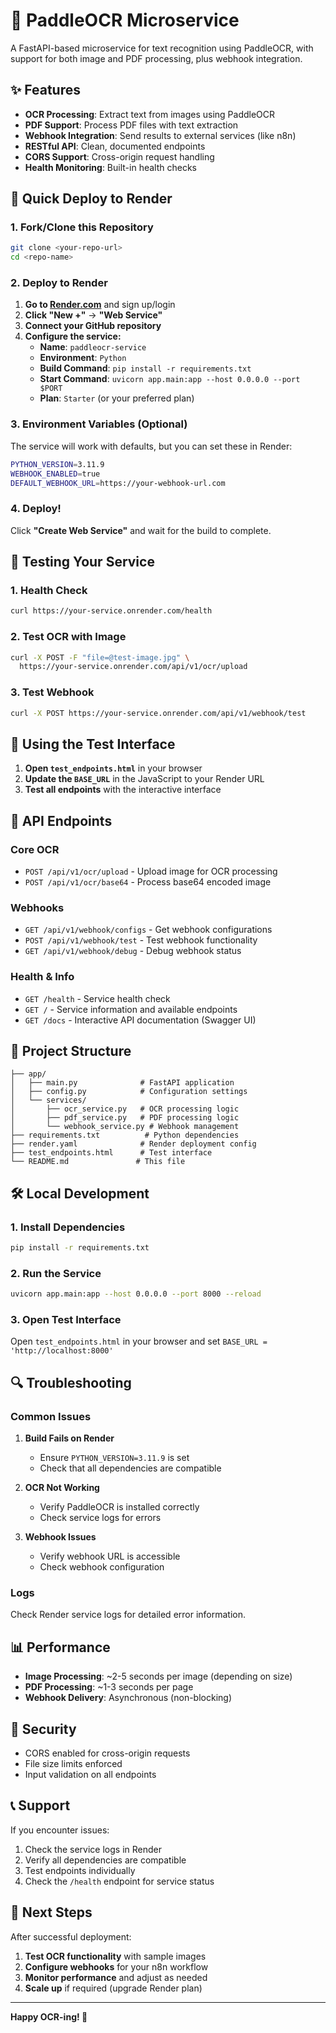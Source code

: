 # 🚀 PaddleOCR Microservice

A FastAPI-based microservice for text recognition using PaddleOCR, with support for both image and PDF processing, plus webhook integration.

## ✨ Features

- **OCR Processing**: Extract text from images using PaddleOCR
- **PDF Support**: Process PDF files with text extraction
- **Webhook Integration**: Send results to external services (like n8n)
- **RESTful API**: Clean, documented endpoints
- **CORS Support**: Cross-origin request handling
- **Health Monitoring**: Built-in health checks

## 🚀 Quick Deploy to Render

### 1. Fork/Clone this Repository

```bash
git clone <your-repo-url>
cd <repo-name>
```

### 2. Deploy to Render

1. **Go to [Render.com](https://render.com)** and sign up/login
2. **Click "New +"** → **"Web Service"**
3. **Connect your GitHub repository**
4. **Configure the service:**
   - **Name**: `paddleocr-service`
   - **Environment**: `Python`
   - **Build Command**: `pip install -r requirements.txt`
   - **Start Command**: `uvicorn app.main:app --host 0.0.0.0 --port $PORT`
   - **Plan**: `Starter` (or your preferred plan)

### 3. Environment Variables (Optional)

The service will work with defaults, but you can set these in Render:

```bash
PYTHON_VERSION=3.11.9
WEBHOOK_ENABLED=true
DEFAULT_WEBHOOK_URL=https://your-webhook-url.com
```

### 4. Deploy!

Click **"Create Web Service"** and wait for the build to complete.

## 🧪 Testing Your Service

### 1. Health Check
```bash
curl https://your-service.onrender.com/health
```

### 2. Test OCR with Image
```bash
curl -X POST -F "file=@test-image.jpg" \
  https://your-service.onrender.com/api/v1/ocr/upload
```

### 3. Test Webhook
```bash
curl -X POST https://your-service.onrender.com/api/v1/webhook/test
```

## 📱 Using the Test Interface

1. **Open `test_endpoints.html`** in your browser
2. **Update the `BASE_URL`** in the JavaScript to your Render URL
3. **Test all endpoints** with the interactive interface

## 🔧 API Endpoints

### Core OCR
- `POST /api/v1/ocr/upload` - Upload image for OCR processing
- `POST /api/v1/ocr/base64` - Process base64 encoded image

### Webhooks
- `GET /api/v1/webhook/configs` - Get webhook configurations
- `POST /api/v1/webhook/test` - Test webhook functionality
- `GET /api/v1/webhook/debug` - Debug webhook status

### Health & Info
- `GET /health` - Service health check
- `GET /` - Service information and available endpoints
- `GET /docs` - Interactive API documentation (Swagger UI)

## 📁 Project Structure

```
├── app/
│   ├── main.py              # FastAPI application
│   ├── config.py            # Configuration settings
│   └── services/
│       ├── ocr_service.py   # OCR processing logic
│       ├── pdf_service.py   # PDF processing logic
│       └── webhook_service.py # Webhook management
├── requirements.txt          # Python dependencies
├── render.yaml              # Render deployment config
├── test_endpoints.html      # Test interface
└── README.md               # This file
```

## 🛠️ Local Development

### 1. Install Dependencies
```bash
pip install -r requirements.txt
```

### 2. Run the Service
```bash
uvicorn app.main:app --host 0.0.0.0 --port 8000 --reload
```

### 3. Open Test Interface
Open `test_endpoints.html` in your browser and set `BASE_URL = 'http://localhost:8000'`

## 🔍 Troubleshooting

### Common Issues

1. **Build Fails on Render**
   - Ensure `PYTHON_VERSION=3.11.9` is set
   - Check that all dependencies are compatible

2. **OCR Not Working**
   - Verify PaddleOCR is installed correctly
   - Check service logs for errors

3. **Webhook Issues**
   - Verify webhook URL is accessible
   - Check webhook configuration

### Logs
Check Render service logs for detailed error information.

## 📊 Performance

- **Image Processing**: ~2-5 seconds per image (depending on size)
- **PDF Processing**: ~1-3 seconds per page
- **Webhook Delivery**: Asynchronous (non-blocking)

## 🔐 Security

- CORS enabled for cross-origin requests
- File size limits enforced
- Input validation on all endpoints

## 📞 Support

If you encounter issues:
1. Check the service logs in Render
2. Verify all dependencies are compatible
3. Test endpoints individually
4. Check the `/health` endpoint for service status

## 🎯 Next Steps

After successful deployment:
1. **Test OCR functionality** with sample images
2. **Configure webhooks** for your n8n workflow
3. **Monitor performance** and adjust as needed
4. **Scale up** if required (upgrade Render plan)

---

**Happy OCR-ing! 🎉**
